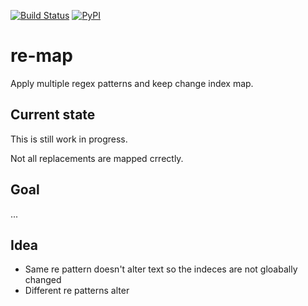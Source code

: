 [![Build Status](https://travis-ci.org/aleksas/re-map.svg?branch=master)](https://travis-ci.org/aleksas/re-map)
[![PyPI](https://img.shields.io/pypi/v/re-map?color=success)](https://pypi.org/project/re-map/)

# re-map
Apply multiple regex patterns and keep change index map.

## Current state

This is still work in progress.

Not all replacements are mapped crrectly.

## Goal
...

## Idea
* Same re pattern doesn't alter text so the indeces are not gloabally changed
* Different re patterns alter
